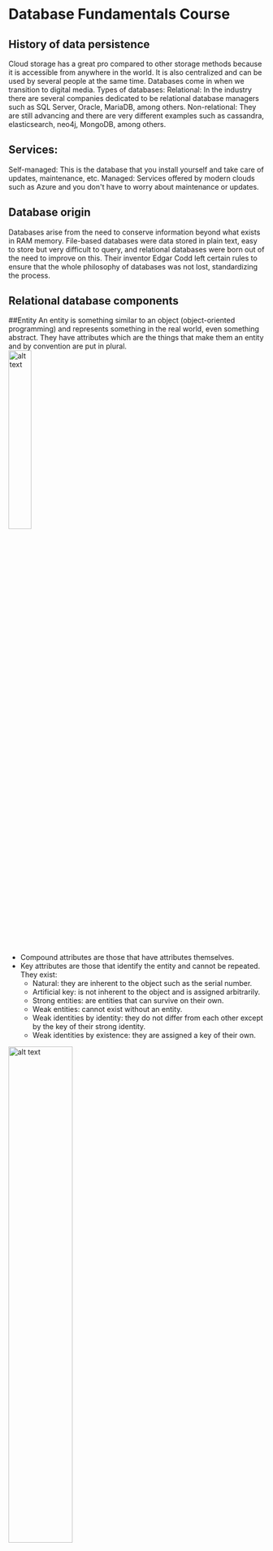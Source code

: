# Database Fundamentals Course
## History of data persistence
Cloud storage has a great pro compared to other storage methods because it is accessible from anywhere in the world. It is also centralized and can be used by several people at the same time.
Databases come in when we transition to digital media.
Types of databases:
Relational: In the industry there are several companies dedicated to be relational database managers such as SQL Server, Oracle, MariaDB, among others.
Non-relational: They are still advancing and there are very different examples such as cassandra, elasticsearch, neo4j, MongoDB, among others.

## Services:
Self-managed: This is the database that you install yourself and take care of updates, maintenance, etc.
Managed: Services offered by modern clouds such as Azure and you don't have to worry about maintenance or updates.

## Database origin
Databases arise from the need to conserve information beyond what exists in RAM memory.
File-based databases were data stored in plain text, easy to store but very difficult to query, and relational databases were born out of the need to improve on this. Their inventor Edgar Codd left certain rules to ensure that the whole philosophy of databases was not lost, standardizing the process.

## Relational database components

##Entity
An entity is something similar to an object (object-oriented programming) and represents something in the real world, even something abstract. They have attributes which are the things that make them an entity and by convention are put in plural.
<br>
<img src="https://github.com/brendamrdz/week2-course6-batabase/blob/main/images/entity.jpg?raw=true" alt="alt text" width="30%" height="auto">
- Compound attributes are those that have attributes themselves.
- Key attributes are those that identify the entity and cannot be repeated. They exist:
  - Natural: they are inherent to the object such as the serial number.
  - Artificial key: is not inherent to the object and is assigned arbitrarily.
  - Strong entities: are entities that can survive on their own.
  - Weak entities: cannot exist without an entity. 
  - Weak identities by identity: they do not differ from each other except by the key of their strong identity.
  - Weak identities by existence: they are assigned a key of their own.
<img src="https://github.com/brendamrdz/week2-course6-batabase/blob/main/images/chen's%20notation%20model.png?raw=true" alt="alt text" width="50%" height="auto">

## Relationships 
Relationships allow us to link or unite our different entities and are represented by diamonds. By convention they are defined through verbs.
Relationships have a property called cardinality and it has to do with numbers. How many on one side belong to how many on the other side:<br><br>
![cardinality](https://user-images.githubusercontent.com/26840321/124555721-07aa5580-ddfd-11eb-9e63-da22809bcd87.png)

## Diagrams
A diagram is like a map and helps us to understand which entities we are going to work with, what their relationships and the roles they are going to play in the database applications.
### Physical diagram: data types and constraints
- NOT NULL: Ensures that the column has no null values
- UNIQUE: Ensures that each value in the column is not repeated.
- PRIMARY KEY: Is a combination of NOT NULL and UNIQUE
- FOREIGN KEY: It uniquely identifies a tuple in another table.
- CHECK: Ensures that the value in the column meets a given condition.
- DEFAULT: Places a default value when there is no value specified
- INDEX: Created by column to allow faster lookups.<br><br>
![datatypes](https://user-images.githubusercontent.com/26840321/124557040-a6838180-ddfe-11eb-9466-1fd84911d7ad.png)


## Physical diagram: Normalization
### Relational databases are standardized to:
- Avoid data redundancy.
- Reduce data update problems in the tables.
- Protect data integrity.
- Facilitate data access and interpretation.
- Reduce the time and complexity of database revision.
- Optimize storage space.
- Prevent unwanted data deletion.

Normalization helps us to leave everything in a normal way. This obeys Codd's 12 rules and allows us to separate components in the database:<br><br>
<img src="https://user-images.githubusercontent.com/26840321/124559239-201c6f00-de01-11eb-84b3-a91c883868ed.png" alt="alt text" width="40%" height="auto"><br><br>
First normal form (1FN): Atomic attributes (No repeated fields)<br><br>
<img src="https://github.com/brendamrdz/week2-course6-batabase/blob/main/images/primera-forma-normal.jpg?raw=true" alt="alt text" width="40%" height="auto"><br><br>
Second normal form (2FN): Meets 1FN and each field in the table must depend on a unique key.<br><br>
<img src="https://github.com/brendamrdz/week2-course6-batabase/blob/main/images/segunda-forma-normal.jpg?raw=true" alt="alt text" width="40%" height="auto"><br><br>
Third normal form (3FN): Meets 1FN and 2FN and fields that are NOT keys must NOT have dependencies.<br><br>
![datatypes](![image](![image](https://user-images.githubusercontent.com/26840321/124559670-9620d600-de01-11eb-8ad5-c8e360d8a4b5.png)))<br><br>
<img src="https://user-images.githubusercontent.com/26840321/124559670-9620d600-de01-11eb-8ad5-c8e360d8a4b5.png" alt="alt text" width="40%" height="auto"><br><br>
Fourth normal form (4FN): Meets 1FN, 2FN, 3FN and multivalued fields are identified by a unique key.<br><br>
<img src="https://user-images.githubusercontent.com/26840321/124559710-9f11a780-de01-11eb-90a6-fae36f77731e.png" alt="alt text" width="40%" height="auto"><br><br>

## RDBMS 
RDBMS stands for Relational Database Management System. It is a program that follows Codd's rules and can be used programmatically.
There are two ways to access database managers:
- Install on local machine a relational database manager.
- Have special development environments or cloud services.

## SQL
SQL stands for Structured Query Language and has a clear and fixed structure. Its goal is to make a single language for querying any database handle becoming a major standard.
SQL has two major sub-languages:
### DDL or Data Definition Language which helps us to create the structure of a database. There are three main commands:
- Create: Helps us to create databases, tables, views, indexes, etc.
- Alter: Helps to alter or modify entities.
- Drop: Helps us to delete. It is necessary to be careful when using it.


Three objects that we will manipulate with the DDL language:
- Database
```bash
CREATE DATABASE test_db;
USE DATABASE test_db;
```

```bash
ALTER TABLE people
ADD date_of_birth data;
```

- Tables. They are the SQL translation of the entities
```bash
CREATE TABLE people{
person_id int,
last_name varchar(255),
first_name varchar(255),
address varchar(255),
city varchar(255),
}
```
- View: It offers the projection of the data of the database in an understandable way.
```bash
Create View
CREATE VIEW v_brasil_customers AS
SELECT customer_name,
contact_name
FROM customers
WHERE country = "Brasil";
```

### DML deals with the content of the database. It stands for Data Manipulation Language and its commands are:
- Insert: Inserts or adds new records to the table.
```bash
INSERT INTO people (last_name, first_name, address, city)
VALUES (‘Hernandez’,’Laura’, ‘Calle 21’, ‘Monterrey’)
```
- Update: Updates or modifies existing data.
```bash
UPDATE people
SET last_name = ‘Juan’;
```
- Delete: This statement is risky because it can delete the contents of a table.
```bash
DELETE FROM people
WHERE person_id = 1;
DELETE FROM people;

```
- Select: Fetches information from the database.
```bash
SELECT first_name, last_name, FROM people;
```
## FROM
FROM indicates where the data should be fetched from and can help to make complex statements and filters when you want to join tables. The companion statement that helps us with this process is JOIN.
Venn diagrams are circles that touch at some point to see where the intersection of sets is. They help a lot to be able to formulate the JOIN statement in the right way depending on the query you want to do.
<br><br><img src="https://github.com/brendamrdz/week2-course6-batabase/blob/main/images/join.jpg?raw=true" alt="alt text" width="40%" height="auto"><br><br>
## Queries 
Queries are the way in which we structure the questions to be asked to the database. It transforms queries into syntax.
From Question to Query:
- SELECT: What you want to show
- FROM: Where I am going to take the data from
- WHERE: The filters of the data you want to display
- GROUP BY: The headings I want to group the information by
- ORDER BY: The order in which I want to present my information
  - ASC is used to sort in ascending order.
  - DESC is used to sort descending.
- HAVING: The filters I want my grouped data to have

## What are the types of non-relational databases and what are they?
With respect to non-relational databases, there is no single type even though they fall into a single category.
Types of non-relational databases:
- Key-value: They are ideal for storing and extracting data with a unique key. They handle dictionaries exceptionally well. Examples: DynamoDB, Cassandra.
- Document-based: They are a key-value implementation that varies in the semi-structured way in which the information is treated. Ideal for storing JSON and XML data. Examples: MongoDB, Firestore.
- Network-based: Based on graph theory, they are used for entities that are interconnected by multiple relationships. Ideal for storing complex relationships. Examples: neo4j, TITAN.
- In-memory: They can be of varied structure, but their advantage lies in speed, since living in memory, data extraction is almost immediate. Examples: Memcached, Redis.
- Optimized for searches: They can be of various structures, their advantage lies in the fact that complex queries and searches can be performed in a simple way. Examples: BigQuery, Elasticsearch.
